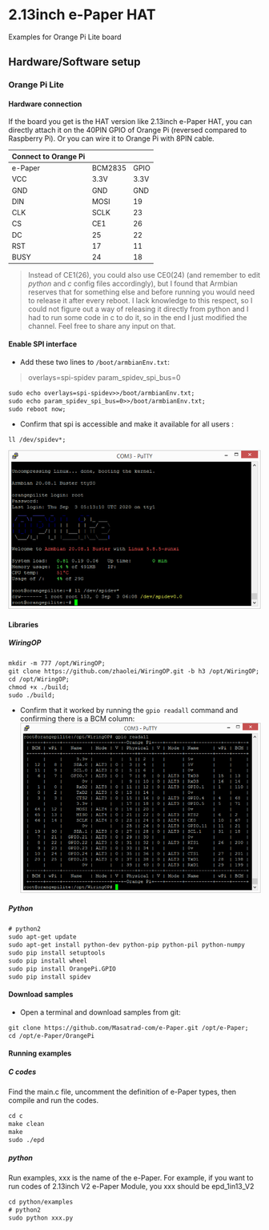 # 2.13inch e-Paper HAT
Examples for Orange Pi Lite board
## Hardware/Software setup
### Orange Pi Lite
#### Hardware connection
If the board you get is the HAT version like 2.13inch e-Paper HAT, you can directly attach it on the 40PIN GPIO of Orange Pi (reversed compared to Raspberry Pi). Or you can wire it to Orange Pi with 8PIN cable.

|**Connect to Orange Pi** |||
|- |- |-|
|  e-Paper | BCM2835 | GPIO |
|VCC|3.3V|3.3V|
|GND|GND|GND|
|DIN|MOSI|19|
|CLK|SCLK|23|
|CS|CE1|26|
|DC|25|22|
|RST|17|11|
|BUSY|24|18|

> Instead of CE1(26), you could also use CE0(24) (and remember to edit *python* and *c* config files accordingly), but I found that Armbian reserves that for something else and before running you would need to release it after every reboot. I lack knowledge to this respect, so I could not figure out a way of releasing it directly from python and I had to run some code in c to do it, so in the end I just modified the channel. Feel free to share any input on that.

#### Enable SPI interface

 - Add these two lines to `/boot/armbianEnv.txt`:
> overlays=spi-spidev
> param_spidev_spi_bus=0
```
sudo echo overlays=spi-spidev>>/boot/armbianEnv.txt;
sudo echo param_spidev_spi_bus=0>>/boot/armbianEnv.txt;
sudo reboot now;
```
 - Confirm that spi is accessible and make it available for all users :
```
ll /dev/spidev*;
```
![spidev0.0](spidev.png)

#### Libraries
##### WiringOP
    mkdir -m 777 /opt/WiringOP;
    git clone https://github.com/zhaolei/WiringOP.git -b h3 /opt/WiringOP;
    cd /opt/WiringOP;
    chmod +x ./build;
    sudo ./build;

 - Confirm that it worked by running the `gpio readall` command and confirming there is a BCM column:
 ![gpio readall](gpioreadall.png)

##### Python
```
# python2
sudo apt-get update
sudo apt-get install python-dev python-pip python-pil python-numpy
sudo pip install setuptools
sudo pip install wheel
sudo pip install OrangePi.GPIO
sudo pip install spidev
```
#### Download samples

 - Open a terminal and download samples from git:
```
git clone https://github.com/Masatrad-com/e-Paper.git /opt/e-Paper;
cd /opt/e-Paper/OrangePi
```
#### Running examples
##### C codes
Find the main.c file, uncomment the definition of e-Paper types, then compile and run the codes.
```
cd c
make clean
make
sudo ./epd
```
##### python

Run examples, xxx is the name of the e-Paper. For example, if you want to run codes of 2.13inch V2 e-Paper Module, you xxx should be epd_1in13_V2  
```
cd python/examples
# python2
sudo python xxx.py
```
<!--stackedit_data:
eyJoaXN0b3J5IjpbNzE4MDExNzQ2LDEzOTMzNjIxNjgsMTcxND
k2ODQxNSw2NDQ5MzAxNzQsMTA1MDE2OTU2OCwtMTMzMDA1Mzcx
MywtMTc3NjUwNjYzMCwtOTk3MjY0NjEzLDU1NDU4MDc3OCwxMD
U0NTM3OTMxLDgwODczNjU1NSwtNTE5ODA4MjIsMTY2NTkzMjEw
NiwxMzk4NzQ2NzksLTIzMTUyNjU4NywtOTU2ODEzNjA4LC0xMj
g3MDQwNjIzLDEzMDQ1MDM5LDQ3NjM4NDI1OSw3MzA3NzM4ODBd
fQ==
-->